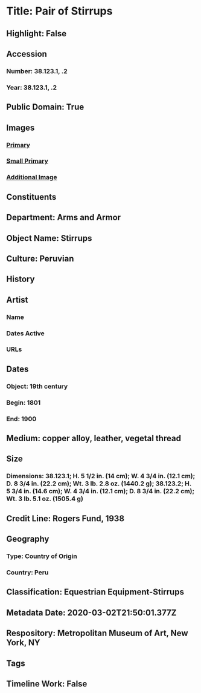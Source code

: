 # Title: Pair of Stirrups
## Highlight: False
## Accession
### Number: 38.123.1, .2
### Year: 38.123.1, .2
## Public Domain: True
## Images
### [Primary](https://images.metmuseum.org/CRDImages/aa/original/LC-38_123_1_2-011.jpg)
### [Small Primary](https://images.metmuseum.org/CRDImages/aa/web-large/LC-38_123_1_2-011.jpg)
### [Additional Image](https://images.metmuseum.org/CRDImages/aa/original/LC-38_123_1_2-013.jpg)
## Constituents
## Department: Arms and Armor
## Object Name: Stirrups
## Culture: Peruvian
## History
## Artist
### Name
### Dates Active
### URLs
## Dates
### Object: 19th century
### Begin: 1801
### End: 1900
## Medium: copper alloy, leather, vegetal thread
## Size
### Dimensions: 38.123.1; H. 5 1/2 in. (14 cm); W. 4 3/4 in. (12.1 cm); D. 8 3/4 in. (22.2 cm); Wt. 3 lb. 2.8 oz. (1440.2 g); 38.123.2; H. 5 3/4 in. (14.6 cm); W. 4 3/4 in. (12.1 cm); D. 8 3/4 in. (22.2 cm); Wt. 3 lb. 5.1 oz. (1505.4 g)
## Credit Line: Rogers Fund, 1938
## Geography
### Type: Country of Origin
### Country: Peru
## Classification: Equestrian Equipment-Stirrups
## Metadata Date: 2020-03-02T21:50:01.377Z
## Respository: Metropolitan Museum of Art, New York, NY
## Tags
## Timeline Work: False